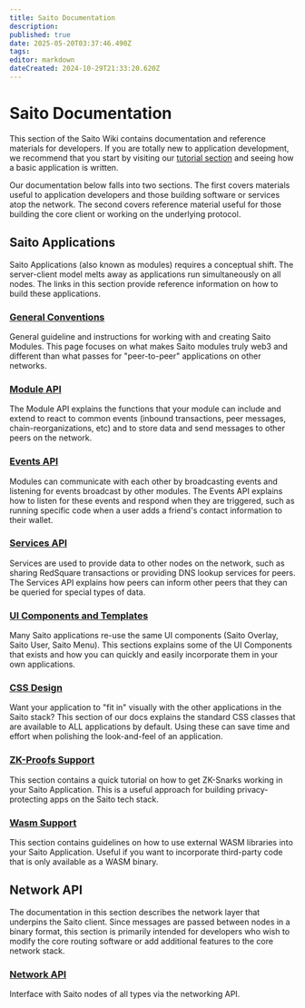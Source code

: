 ```yaml
---
title: Saito Documentation
description: 
published: true
date: 2025-05-20T03:37:46.490Z
tags: 
editor: markdown
dateCreated: 2024-10-29T21:33:20.620Z
---
```


# Saito Documentation

This section of the Saito Wiki contains documentation and reference materials for developers. If you are totally new to application development, we recommend that you start by visiting our [tutorial section](/tutorials) and seeing how a basic application is written.

Our documentation below falls into two sections. The first covers materials useful to application developers and those building software or services atop the network. The second covers reference material useful for those building the core client or working on the underlying protocol.

## Saito Applications

Saito Applications (also known as modules) requires a conceptual shift. The server-client model melts away as applications run simultaneously on all nodes. The links in this section provide reference information on how to build these applications.

### [General Conventions](/docs/modules)
General guideline and instructions for working with and creating Saito Modules. This page focuses on what makes Saito modules truly web3 and different than what passes for "peer-to-peer" applications on other networks.

### [Module API](/docs/module-api)
The Module API explains the functions that your module can include and extend to react to common events (inbound transactions, peer messages, chain-reorganizations, etc) and to store data and send messages to other peers on the network.

### [Events API](/docs/events-api)
Modules can communicate with each other by broadcasting events and listening for events broadcast by other modules. The Events API explains how to listen for these events and respond when they are triggered, such as running specific code when a user adds a friend's contact information to their wallet.

### [Services API](/docs/services-api)
Services are used to provide data to other nodes on the network, such as sharing RedSquare transactions or providing DNS lookup services for peers. The Services API explains how peers can inform other peers that they can be queried for special types of data.

### [UI Components and Templates](/docs/ui-components) 
Many Saito applications re-use the same UI components (Saito Overlay, Saito User, Saito Menu). This sections explains some of the UI Components that exists and how you can quickly and easily incorporate them in your own applications.

### [CSS Design](/docs/saito-css)
Want your application to "fit in" visually with the other applications in the Saito stack? This section of our docs explains the standard CSS classes that are available to ALL applications by default. Using these can save time and effort when polishing the look-and-feel of an application.

### [ZK-Proofs Support](/docs/zk-snarks)
This section contains a quick tutorial on how to get ZK-Snarks working in your Saito Application. This is a useful approach for building privacy-protecting apps on the Saito tech stack.

### [Wasm Support](/docs/wasm)
This section contains guidelines on how to use external WASM libraries into your Saito Application. Useful if you want to incorporate third-party code that is only available as a WASM binary.

## Network API

The documentation in this section describes the network layer that underpins the Saito client. Since messages are passed between nodes in a binary format, this section is primarily intended for developers who wish to modify the core routing software or add additional features to the core network stack.

### [Network API](/docs/network)
Interface with Saito nodes of all types via the networking API.


